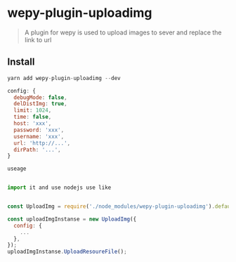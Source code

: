 # wepy-plugin-uploadimg
>A plugin for wepy is used to upload images to sever and replace the link to url

## Install

```js
yarn add wepy-plugin-uploadimg --dev

config: {
  debugMode: false,
  delDistImg: true,
  limit: 1024,
  time: false,
  host: 'xxx',
  password: 'xxx',
  username: 'xxx',
  url: 'http://...',
  dirPath: '...',
}

useage 


import it and use nodejs use like


const UploadImg = require('./node_modules/wepy-plugin-uploadimg').default;

const uploadImgInstanse = new UploadImg({
  config: {
    ...
  },
});
uploadImgInstanse.UploadResoureFile();
